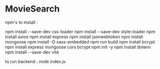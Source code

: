 # MovieSearch

npm's to install :

npm install --save-dev css-loader
npm install --save-dev style-loader
npm install axios
npm install express
npm install jsonwebtoken
npm install mongoose
npm install -D sass-embedded
npm run build
npm install bcrypt
npm install express mongoose cors bcrypt
npm init -y
npm install dotenv
npm install --save-dev vite


to run backend :
node index.js